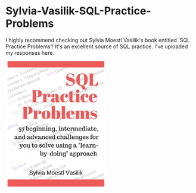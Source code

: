 # Sylvia-Vasilik-SQL-Practice-Problems

I highly recommend checking out Sylvia Moestl Vasilik's book entitled 'SQL Practice Problems'! It's an excellent source of SQL practice. I've uploaded my responses here.

![Book Cover Image](https://github.com/dpkeyes/Sylvia-Vasilik-SQL-Practice-Problems/blob/master/images/book_cover.png?raw=true)
